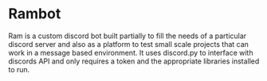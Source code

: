 # Rambot
Ram is a custom discord bot built partially to fill the needs of a particular discord server and also as a platform to test small scale projects that can work in a message based environment.
It uses discord.py to interface with discords API and only requires a token and the appropriate libraries installed to run.

